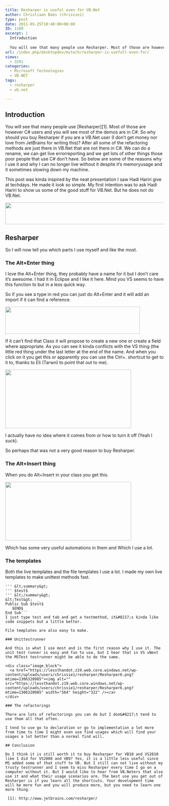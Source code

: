 ```yaml
---
title: Resharper is useful even for VB.Net
author: Christiaan Baes (chrissie1)
type: post
date: 2011-05-25T10:40:00+00:00
ID: 1189
excerpt: |
  Introduction
  
  You will see that many people use Resharper. Most of those are however C# users and you will see most of the demos are in C#. So why should you buy Resharper if you are a VB.Net user (I don't get money nor love from JetBrains for writing&hellip;
url: /index.php/desktopdev/mstech/resharper-is-usefull-even-for/
views:
  - 3291
categories:
  - Microsoft Technologies
  - VB.NET
tags:
  - resharper
  - vb.net

---
```

## Introduction

You will see that many people use [Resharper][1]. Most of those are however C# users and you will see most of the demos are in C#. So why should you buy Resharper if you are a VB.Net user (<span class="MT_red">I don&#8217;t get money nor love from JetBrains for writing this</span>)? After all some of the refactoring methods are just there in VB.Net that are not there in C#. We can do a rename, we can get live errorreporting and we get lots of other things those poor people that use C# don&#8217;t have. So below are some of the reasons why I use it and why I can no longer live without it despite it&#8217;s memoryusage and it sometimes slowing down my machine.

This post was kinda inspired by the neat presentation I saw Hadi Hariri give at techdays. He made it look so simple. My first intention was to ask Hadi Hariri to show us some of the good stuff for VB.Net. But he does not do VB.Net.

<div class="image_block">
  <a href="https://lessthandot.z19.web.core.windows.net/wp-content/uploads/users/chrissie1/resharper/Resharper1.png?mtime=1306318958"><img alt="" src="https://lessthandot.z19.web.core.windows.net/wp-content/uploads/users/chrissie1/resharper/Resharper1.png?mtime=1306318958" width="515" height="69" /></a>
</div>

## Resharper

So I will now tell you which parts I use myself and like the most.

### The Alt+Enter thing

I love the Alt+Enter thing, they probably have a name for it but I don&#8217;t care it&#8217;s awesome. I had it in Eclipse and I like it here. Mind you VS seems to have this function to but in a less quick way.

So if you see a type in red you can just do Alt+Enter and it will add an import if it can find a reference.

<div class="image_block">
  <a href="https://lessthandot.z19.web.core.windows.net/wp-content/uploads/users/chrissie1/resharper/Resharper2.png?mtime=1306319223"><img alt="" src="https://lessthandot.z19.web.core.windows.net/wp-content/uploads/users/chrissie1/resharper/Resharper2.png?mtime=1306319223" width="428" height="86" /></a>
</div>

If it can&#8217;t find that Class it will propose to create a new one or create a field where appropriate. As you can see it kinda conflicts with the VS thing (the little red thing under the last letter at the end of the name. And when you click on it you get this or apparently you can use the Ctrl+. shortcut to get to it to, thanks to Eli (Tarwn) to point that out to me).

<div class="image_block">
  <a href="https://lessthandot.z19.web.core.windows.net/wp-content/uploads/users/chrissie1/resharper/Resharper3.png?mtime=1306319454"><img alt="" src="https://lessthandot.z19.web.core.windows.net/wp-content/uploads/users/chrissie1/resharper/Resharper3.png?mtime=1306319454" width="400" height="186" /></a>
</div>

I actually have no idea where it comes from or how to turn it off (Yeah I suck).

So perhaps that was not a very good reason to buy Resharper.

### The Alt+Insert thing

When you do Alt+Insert in your class you get this.

<div class="image_block">
  <a href="https://lessthandot.z19.web.core.windows.net/wp-content/uploads/users/chrissie1/resharper/Resharper4.png?mtime=1306319454"><img alt="" src="https://lessthandot.z19.web.core.windows.net/wp-content/uploads/users/chrissie1/resharper/Resharper4.png?mtime=1306319454" width="400" height="186" /></a>
</div>

Which has some very useful automations in them and Which I use a lot.

### The templates

Both the live templates and the file templates I use a lot. I made my own live templates to make unittest methods fast.

```
''' &lt;summary&gt;
''' $test$
''' &lt;/summary&gt;
&lt;Test&gt;  _ 
Public Sub $test$
   $END$
End Sub```
I just type test and tab and get a testmethod, it&#8217;s kinda like code snippets but a little better. 

File templates are also easy to make. 

### Unittestrunner

And this is what I use most and is the first reason why I use it. The unit test runner is easy and fun to use, but I hear that in VS vNext the MSTest testrunner might be able to do the same.

<div class="image_block">
  <a href="https://lessthandot.z19.web.core.windows.net/wp-content/uploads/users/chrissie1/resharper/Resharper6.png?mtime=1306320985"><img alt="" src="https://lessthandot.z19.web.core.windows.net/wp-content/uploads/users/chrissie1/resharper/Resharper6.png?mtime=1306320985" width="564" height="322" /></a>
</div>

### The refactorings

There are lots of refactorings you can do but I don&#8217;t tend to use them all that often.
  
I tend to use go to declaration or go to implementation a lot more from time to time I might even use find usages which will find your usages a lot better than a normal find will.

## Conclusion

Do I think it is still worth it to buy Resharper for VB10 and VS2010 like I did for VS2008 and VB9? Yes, it is a little less useful since MS added some of that stuff to VB. But I still can not live without my trusty testrunner and I seem to miss Resharper every time I go on a computer without it. But I would like to hear from VB.Neters that also use it and what their usage scenarios are. The best use you get out of Resharper is if you learn all the shortcuts. Your development time will be more fun and you will produce more, but you need to learn one more thing.

 [1]: http://www.jetbrains.com/resharper/